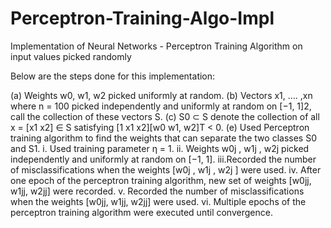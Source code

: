 # Perceptron-Training-Algo-Impl
Implementation of Neural Networks - Perceptron Training Algorithm on input values picked randomly

Below are the steps done for this implementation:

(a)	Weights w0, w1, w2 picked uniformly at random.
(b)	Vectors x1, …. ,xn where n = 100 picked independently and uniformly at random on [−1, 1]2, call the collection of these vectors S.
(c)	S0 ⊂ S denote the collection of all x = [x1 x2] ∈ S satisfying [1 x1 x2][w0 w1, w2]T < 0.
(e)	Used Perceptron training algorithm to find the weights that can separate the two classes S0 and S1.
  i.	Used training parameter η = 1.
  ii.	Weights w0j , w1j , w2j picked independently and uniformly at random on [−1, 1].
  iii.Recorded the number of misclassifications when the weights [w0j , w1j , w2j ] were used.
  iv.	After one epoch of the perceptron training algorithm, new set of weights [w0jj, w1jj, w2jj] were recorded.
  v.	Recorded the number of misclassifications when the weights [w0jj, w1jj, w2jj] were used.
  vi.	Multiple epochs of the perceptron training algorithm were executed until convergence. 

